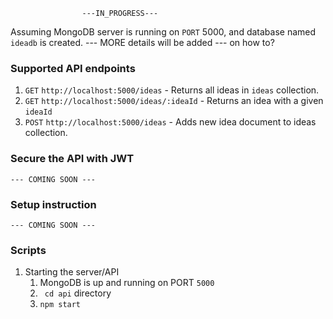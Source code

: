 					---IN_PROGRESS---
Assuming MongoDB server is running on `PORT` 5000, and database named `ideadb` is created. 
--- MORE details will be added --- on how to?

### Supported API endpoints
1. `GET` `http://localhost:5000/ideas` - Returns all ideas in `ideas` collection.
2. `GET` `http://localhost:5000/ideas/:ideaId` - Returns an idea with a given `ideaId`
3. `POST` `http://localhost:5000/ideas` - Adds new idea document to ideas collection.


### Secure the API with JWT

	--- COMING SOON ---

### Setup instruction
	--- COMING SOON ---
### Scripts
1. Starting the server/API
	1. MongoDB is up and running on PORT `5000`
	2. ` cd api` directory
	3.  `npm start` 
